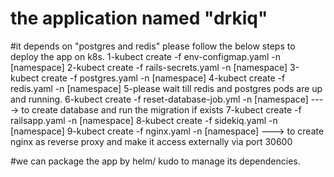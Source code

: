 # the application named "drkiq"
#it depends on "postgres and redis"
please follow the below steps to deploy the app on k8s.
1-kubect create -f env-configmap.yaml -n [namespace]
2-kubect create -f rails-secrets.yaml -n [namespace]
3-kubect create -f postgres.yaml -n [namespace]
4-kubect create -f redis.yaml -n [namespace]
5-please wait till redis and postgres pods are up and running.
6-kubect create -f reset-database-job.yml -n [namespace]  ----> to create database and run the migration if exists
7-kubect create -f railsapp.yaml -n [namespace]
8-kubect create -f sidekiq.yaml -n [namespace]
9-kubect create -f nginx.yaml -n [namespace]  ---> to create nginx as reverse proxy and make it access externally via port 30600


#we can package the app by helm/ kudo to  manage its dependencies.
